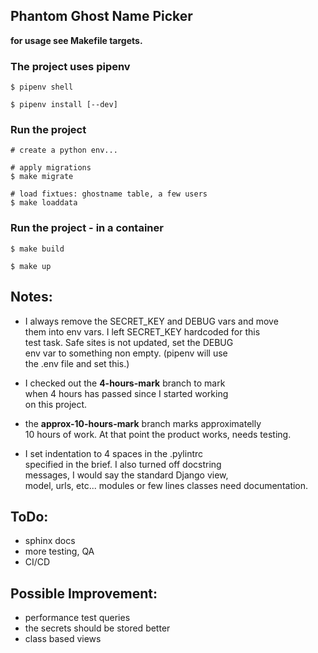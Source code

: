 ## Phantom Ghost Name Picker

**for usage see Makefile targets.**


### The project uses pipenv

```
$ pipenv shell

$ pipenv install [--dev]
```

### Run the project

```
# create a python env...

# apply migrations
$ make migrate

# load fixtues: ghostname table, a few users
$ make loaddata
```

### Run the project - in a container

```
$ make build

$ make up
```

## Notes:

- I always remove the SECRET_KEY and DEBUG vars and move  
them into env vars. I left SECRET_KEY hardcoded for this  
test task. Safe sites is not updated, set the DEBUG  
env var to something non empty. (pipenv will use  
the .env file and set this.)

- I checked out the __4-hours-mark__ branch to mark  
when 4 hours has passed since I started working  
on this project.

- the __approx-10-hours-mark__ branch marks approximatelly  
10 hours of work. At that point the product works,
needs testing.

- I set indentation to 4 spaces in the .pylintrc  
specified in the brief. I also turned off docstring    
messages, I would say the standard Django view,  
model, urls, etc... modules or few lines classes
need documentation.


## ToDo:

- sphinx docs
- more testing, QA
- CI/CD

## Possible Improvement:

- performance test queries
- the secrets should be stored better
- class based views
